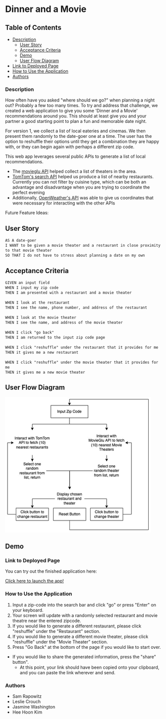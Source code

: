 # Dinner and a Movie

## Table of Contents

- [Description](#description)
	- [User Story](#user-story)
	- [Acceptance Criteria](#acceptance-criteria)
	- [Demo](#demo)
	- [User Flow Diagram](#user-flow-diagram)
- [Link to Deployed Page](#link-to-deployed-page)
- [How to Use the Application](#how-to-use-the-application)
- [Authors](#authors)

### Description
How often have you asked "where should we go?" when planning a night out? Probably a few too many times.
To try and address that challenge, we created a web application to give you some 'Dinner and a Movie' recommendations around you. This should at least give you and your partner a good starting point to plan a fun and memorable date night.

For version 1, we collect a list of local eateries and cinemas. We then present them randomly to the date-goer one at a time. The user has the option to reshuffle their options until they get a combination they are happy with, or they can begin again with perhaps a different zip code.

This web app leverages several public APIs to generate a list of local recommendations.
- The [movieglu API](https://developer.movieglu.com/v2/api-index/) helped collect a list of theaters in the area.
- [TomTom's search API](https://developer.tomtom.com/search-api/search-api-documentation) helped us produce a list of nearby restaurants. Currently you can not filter by cuisine type, which can be both an advantage and disadvantage when you are trying to coordinate the perfect evening
- Additionally, [OpenWeather's API](https://openweathermap.org/current#zip) was able to give us coordinates that were necessary for interacting with the other APIs

Future Feature Ideas:


## User Story
```
AS A date-goer
I WANT to be given a movie theater and a restaurant in close proximity to that movie theater
SO THAT I do not have to stress about planning a date on my own
```
## Acceptance Criteria
```
GIVEN an input field
WHEN I input my zip code 
THEN I am presented with a restaurant and a movie theater

WHEN I look at the restaurant
THEN I see the name, phone number, and address of the restaurant

WHEN I look at the movie theater
THEN I see the name, and address of the movie theater

WHEN I click "go back"
THEN I am returned to the input zip code page

WHEN I click "reshuffle" under the restaurant that it provides for me
THEN it gives me a new restaurant

WHEN I click "reshuffle" under the movie theater that it provides for me
THEN it gives me a new movie theater
```
## User Flow Diagram

![alt text](./assets/images/userflow.jpeg)
## Demo


### Link to Deployed Page
You can try out the finished application here:

[Click here to launch the app!](https://hak9292.github.io/dinner-and-a-movie/)

### How to Use the Application

1. Input a zip-code into the search bar and click "go" or press "Enter" on your keyboard.
2. Your screen will update with a randomly selected restaurant and movie theatre near the entered zipcode.
3. If you would like to generate a different restaurant, please click "reshuffle" under the "Restaurant" section.
4. If you would like to generate a different movie theater, please click "reshuffle" under the "Movie Theater" section.
5. Press "Go Back" at the bottom of the page if you would like to start over.

- If you would like to share the generated information, press the "share" button".
	- At this point, your link should have been copied onto your clipboard, and you can paste the link wherever and send.

### Authors

* Sam Rapowitz
* Leslie Crouch
* Jasmine Washington
* Hee Hoon Kim
